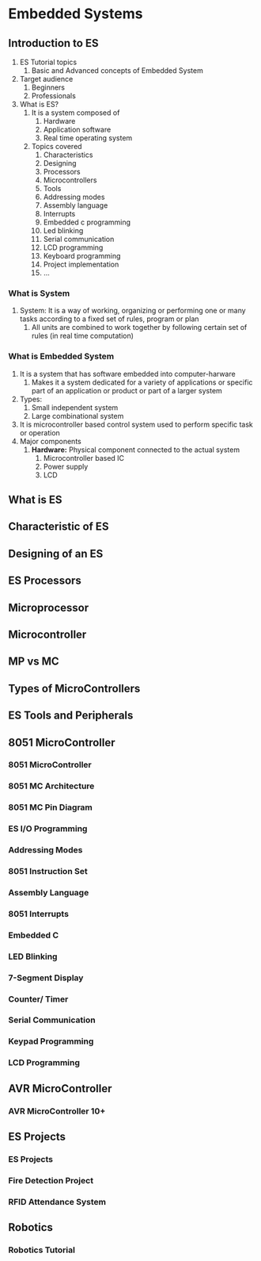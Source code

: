 # Embedded Systems #
## Introduction to ES ##
1. ES Tutorial topics
	1. Basic and Advanced concepts of Embedded System
2. Target audience
	1. Beginners
	2. Professionals
3. What is ES?
	1. It is a system composed of
		1. Hardware
		2. Application software
		3. Real time operating system
	2. Topics covered
		1. Characteristics
		2. Designing
		3. Processors
		4. Microcontrollers
		5. Tools
		6. Addressing modes
		7. Assembly language
		8. Interrupts
		9. Embedded c programming
		10. Led blinking
		11. Serial communication
		12. LCD programming
		13. Keyboard programming
		14. Project implementation
		15. ...

### What is System ###
1. System: It is a way of working, organizing or performing one or many tasks according to a fixed set of rules, program or plan
	1. All units are combined to work together by following certain set of rules (in real time computation)

### What is Embedded System ###
1. It is a system that has software embedded into computer-harware
	1. Makes it a system dedicated for a variety of applications or specific part of an application or product or part of a larger system
2. Types:
	1. Small independent system
	2. Large combinational system
3. It is microcontroller based control system used to perform specific task or operation
4. Major components
	1. **Hardware:** Physical component connected to the actual system
		1. Microcontroller based IC
		2. Power supply
		3. LCD

## What is ES ##
## Characteristic of ES ##
## Designing of an ES ##
## ES Processors ##
## Microprocessor ##
## Microcontroller ##
## MP vs MC ##
## Types of MicroControllers ##
## ES Tools and Peripherals ##

## 8051 MicroController ##
### 8051 MicroController ###
### 8051 MC Architecture ###
### 8051 MC Pin Diagram ###
### ES I/O Programming ###
### Addressing Modes ###
### 8051 Instruction Set ###
### Assembly Language ###
### 8051 Interrupts ###
### Embedded C ###
### LED Blinking ###
### 7-Segment Display ###
### Counter/ Timer ###
### Serial Communication ###
### Keypad Programming ###
### LCD Programming ###

## AVR MicroController ##
### AVR MicroController 10+ ###

## ES Projects ##
### ES Projects ###
### Fire Detection Project ###
### RFID Attendance System ###

## Robotics ##
### Robotics Tutorial ###